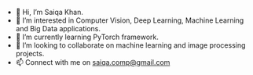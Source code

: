 - 👋 Hi, I’m Saiqa Khan.
- 👀 I’m interested in Computer Vision, Deep Learning, Machine Learning and Big Data applications.
- 🌱 I’m currently learning PyTorch framework.
- 💞️ I’m looking to collaborate on machine learning and image processing projects.
- 📫 Connect with me on saiqa.comp@gmail.com 

<!---
saiqa-djsanghvi/saiqa-djsanghvi is a ✨ special ✨ repository because its `README.md` (this file) appears on your GitHub profile.
You can click the Preview link to take a look at your changes.
--->
